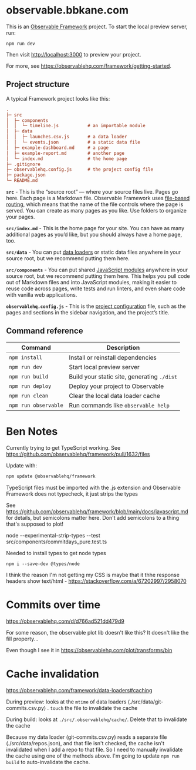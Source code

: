 # observable.bbkane.com

This is an [Observable Framework](https://observablehq.com/framework) project. To start the local preview server, run:

```
npm run dev
```

Then visit <http://localhost:3000> to preview your project.

For more, see <https://observablehq.com/framework/getting-started>.

## Project structure

A typical Framework project looks like this:

```ini
.
├─ src
│  ├─ components
│  │  └─ timeline.js           # an importable module
│  ├─ data
│  │  ├─ launches.csv.js       # a data loader
│  │  └─ events.json           # a static data file
│  ├─ example-dashboard.md     # a page
│  ├─ example-report.md        # another page
│  └─ index.md                 # the home page
├─ .gitignore
├─ observablehq.config.js      # the project config file
├─ package.json
└─ README.md
```

**`src`** - This is the “source root” — where your source files live. Pages go here. Each page is a Markdown file. Observable Framework uses [file-based routing](https://observablehq.com/framework/routing), which means that the name of the file controls where the page is served. You can create as many pages as you like. Use folders to organize your pages.

**`src/index.md`** - This is the home page for your site. You can have as many additional pages as you’d like, but you should always have a home page, too.

**`src/data`** - You can put [data loaders](https://observablehq.com/framework/loaders) or static data files anywhere in your source root, but we recommend putting them here.

**`src/components`** - You can put shared [JavaScript modules](https://observablehq.com/framework/javascript/imports) anywhere in your source root, but we recommend putting them here. This helps you pull code out of Markdown files and into JavaScript modules, making it easier to reuse code across pages, write tests and run linters, and even share code with vanilla web applications.

**`observablehq.config.js`** - This is the [project configuration](https://observablehq.com/framework/config) file, such as the pages and sections in the sidebar navigation, and the project’s title.

## Command reference

| Command           | Description                                              |
| ----------------- | -------------------------------------------------------- |
| `npm install`            | Install or reinstall dependencies                        |
| `npm run dev`        | Start local preview server                               |
| `npm run build`      | Build your static site, generating `./dist`              |
| `npm run deploy`     | Deploy your project to Observable                        |
| `npm run clean`      | Clear the local data loader cache                        |
| `npm run observable` | Run commands like `observable help`                      |

# Ben Notes

Currently trying to get TypeScript working. See https://github.com/observablehq/framework/pull/1632/files

Update with:

```bash
npm update @observablehq/framework
```

TypeScript files must be imported with the .js extension and Observable Framework does not typecheck, it just strips the types

See https://github.com/observablehq/framework/blob/main/docs/javascript.md for details, but semicolons matter here. Don't add semicolons to a thing that's supposed to plot!

node --experimental-strip-types  --test src/components/commitdays_pure.test.ts

Needed to install types to get node types

```
npm i --save-dev @types/node
```

I think the reason I'm not getting my CSS is maybe that it thhe response headers show text/html - https://stackoverflow.com/a/67202997/2958070

# Commits over time

https://observablehq.com/d/d766ad521dd479d9

For some reason, the observable plot lib doesn't like this? It doesn't like the fill property...

Even though I see it in https://observablehq.com/plot/transforms/bin

# Cache invalidation

https://observablehq.com/framework/data-loaders#caching

During preview: looks at the `mtime` of data loaders (./src/data/git-commits.csv.py) . `touch` the file to invalidate the cache

During build: looks at `./src/.observablehq/cache/`. Delete that to invalidate the cache

Because my data loader (git-commits.csv.py) reads a separate file (./src/data/repos.json), and that file isn't checked, the cache isn't invalidated when I add a repo to that file. So I need to manually invalidate the cache using one of the methods above. I'm going to update `npm run build` to auto-invalidate the cache.
